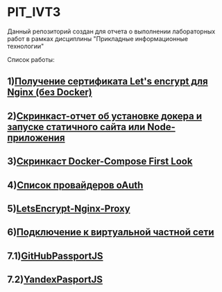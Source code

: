 # PIT_IVT3
Данный репозиторий создан для отчета о выполнении лабораторных работ в рамках дисциплины "Прикладные информационные технологии"

Список работы:
 <h2> 1)<a href="https://disk.yandex.ru/i/0le0hOCXHkhRSQ">Получение сертификата Let's encrypt для Nginx (без Docker)</a></h2>
 <h2> 2)<a href="https://yadi.sk/i/XLPNjJJ45VIt8g">Скринкаст-отчет об установке докера и запуске статичного сайта или Node-приложения</a></h2>
 <h2> 3)<a href="https://disk.yandex.ru/i/9Sa-I8cAC3GMMA">Скринкаст Docker-Compose First Look</a></h2>
 <h2> 4)<a href="https://disk.yandex.ru/i/_yH3Lhu734vqaw">Список провайдеров oAuth</a></h2>
 <h2> 5)<a href="https://github.com/Kirillakrill/LetsEncrypt-Nginx-Proxy">LetsEncrypt-Nginx-Proxy</a></h2>
 <h2> 6)<a href="https://disk.yandex.ru/i/BUWs-HaBBK5vqw">Подключение к виртуальной частной сети</a></h2>
 <h2> 7.1)<a href="https://replit.com/@Kirillakrill/PITGitHubPassportJS">GitHubPassportJS</a></h2>
 <h2> 7.2)<a href="https://replit.com/@Kirillakrill/PITYandexPasportJS#index.js">YandexPasportJS</a></h2>
